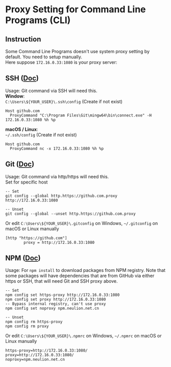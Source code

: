 # Proxy Setting for Command Line Programs (CLI)
## Instruction
Some Command Line Programs doesn't use system proxy setting by default. You need to setup manually.  
Here suppose `172.16.0.33:1080` is your proxy server:

## SSH ([Doc](https://gist.github.com/coin8086/7228b177221f6db913933021ac33bb92#ssh-protocol))
Usage: Git command via SSH will need this.  
**Window**:  
`C:\Users\${YOUR_USER}\.ssh\config` (Create if not exist)  
```
Host github.com
  ProxyCommand "C:\Program Files\Git\mingw64\bin\connect.exe" -H 172.16.0.33:1080 %h %p
``` 

**macOS / Linux**:  
`~/.ssh/config` (Create if not exist)
```
Host github.com
  ProxyCommand nc -x 172.16.0.33:1080 %h %p
```

## Git ([Doc](https://gist.github.com/coin8086/7228b177221f6db913933021ac33bb92#httphttps-protocol))
Usage: Git command via http/https will need this.  
Set for specific host
```
-- Set
git config --global http.https://github.com.proxy http://172.16.0.33:1080

-- Unset
git config --global --unset http.https://github.com.proxy
```

Or edit `C:\Users\${YOUR_USER}\.gitconfig` on Windows, `~/.gitconfig` on macOS or Linux manually
```
[http "https://github.com"]
        proxy = http://172.16.0.33:1080
```

## NPM ([Doc](https://docs.npmjs.com/cli/v7/using-npm/config#https-proxy))
Usage: For `npm install` to download packages from NPM registry.
Note that some packages will have dependencies that are from GitHub via either https or SSH, that will need Git and SSH proxy above.
```
-- Set
npm config set https-proxy http://172.16.0.33:1080
npm config set proxy http://172.16.0.33:1080
-- Bypass internal registry, can't use proxy
npm config set noproxy npm.neulion.net.cn

-- Unset
npm config rm https-proxy
npm config rm proxy
```

Or edit `C:\Users\${YOUR_USER}\.npmrc` on Windows, `~/.npmrc` on macOS or Linux manually
```
https-proxy=http://172.16.0.33:1080/
proxy=http://172.16.0.33:1080/
noproxy=npm.neulion.net.cn
```
